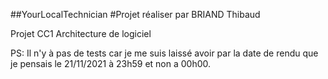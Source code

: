 ##YourLocalTechnician
#Projet réaliser par BRIAND Thibaud

Projet CC1 Architecture de logiciel

PS: Il n'y à pas de tests car je me suis laissé avoir par la date de rendu que je pensais le 21/11/2021
à 23h59 et non a 00h00.

